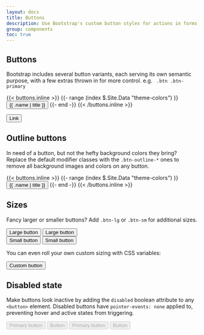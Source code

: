 ```yaml
---
layout: docs
title: Buttons
description: Use Bootstrap's custom button styles for actions in forms, dialogs, and more with support for multiple sizes, states, and more.
group: components
toc: true
---
```


## Buttons

Bootstrap includes several button variants, each serving its own semantic purpose, with a few extras thrown in for more control.
e.g. ` .btn .btn-primary`

<div class="bd-example-snippet bd-code-snippet p-1"><div class="bd-example m-1  border-0">
{{< buttons.inline >}}
{{- range (index $.Site.Data "theme-colors") }}
<button type="button" class="btn btn-{{ .name }}">{{ .name | title }}</button>
{{- end -}}
{{< /buttons.inline >}}

<button type="button" class="btn btn-link">Link</button>

</div></div>

## Outline buttons

In need of a button, but not the hefty background colors they bring? Replace the default modifier classes with the `.btn-outline-*` ones to remove all background images and colors on any button.

<div class="bd-example-snippet bd-code-snippet p-1"><div class="bd-example m-1  border-0">
{{< buttons.inline >}}
{{- range (index $.Site.Data "theme-colors") }}
<button type="button" class="btn btn-outline-{{ .name }}">{{ .name | title }}</button>
{{- end -}}
{{< /buttons.inline >}}

</div></div>

## Sizes

Fancy larger or smaller buttons? Add `.btn-lg` or `.btn-sm` for additional sizes.

<div class="bd-example-snippet bd-code-snippet p-1"><div class="bd-example m-1  border-0">
<button type="button" class="btn btn-primary btn-lg">Large button</button>
<button type="button" class="btn btn-secondary btn-lg">Large button</button>

</div></div>

<div class="bd-example-snippet bd-code-snippet p-1"><div class="bd-example m-1  border-0">
<button type="button" class="btn btn-primary btn-sm">Small button</button>
<button type="button" class="btn btn-secondary btn-sm">Small button</button>

</div></div>

You can even roll your own custom sizing with CSS variables:

<div class="bd-example-snippet bd-code-snippet p-1"><div class="bd-example m-1  border-0">
<button type="button" class="btn btn-primary"
        style="--bs-btn-padding-y: .25rem; --bs-btn-padding-x: .5rem; --bs-btn-font-size: .75rem;">
Custom button
</button>

</div></div>

## Disabled state

Make buttons look inactive by adding the `disabled` boolean attribute to any `<button>` element. Disabled buttons have `pointer-events: none` applied to, preventing hover and active states from triggering.

<div class="bd-example-snippet bd-code-snippet p-1"><div class="bd-example m-1  border-0">
<button type="button" class="btn btn-primary" disabled>Primary button</button>
<button type="button" class="btn btn-secondary" disabled>Button</button>
<button type="button" class="btn btn-outline-primary" disabled>Primary button</button>
<button type="button" class="btn btn-outline-secondary" disabled>Button</button>

</div></div>
